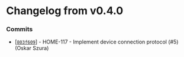 # Changelog from v0.4.0
### Commits
* [[`803f609`](http://github.com/smart-evolution/smarthome-cli/commit/803f609836d8abd3d434100d32887c1d1c231d3b)] - HOME-117 - Implement device connection protocol (#5) (Oskar Szura)